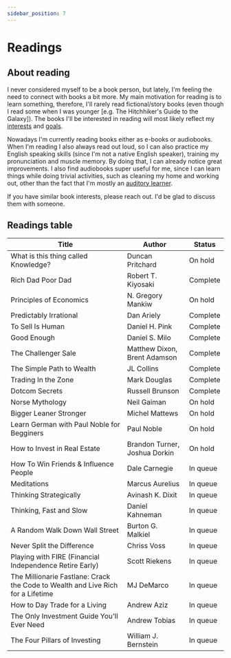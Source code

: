 ```yaml
---
sidebar_position: 7
---
```


# Readings

## About reading

I never considered myself to be a book person, but lately, I'm feeling the need to connect with books a bit more. My main motivation for reading is to learn something, therefore, I'll rarely read fictional/story books (even though I read some when I was younger [e.g. The Hitchhiker's Guide to the Galaxy]). The books I'll be interested in reading will most likely reflect my [interests](./interests) and [goals](./goals).

Nowadays I'm currently reading books either as e-books or audiobooks. When I'm reading I also always read out loud, so I can also practice my English speaking skills (since I'm not a native English speaker), training my pronunciation and muscle memory. By doing that, I can already notice great improvements. I also find audiobooks super useful for me, since I can learn things while doing trivial activities, such as cleaning my home and working out, other than the fact that I'm mostly an [auditory learner](http://www.educationplanner.org/students/self-assessments/learning-styles-styles.shtml).

If you have similar book interests, please reach out. I'd be glad to discuss them with someone.


## Readings table

| Title                                      | Author                        | Status      |  
| ------------------------------------------ | ----------------------------- | ----------- |
| What is this thing called Knowledge?       | Duncan Pritchard              | On hold     |
| Rich Dad Poor Dad                          | Robert T. Kiyosaki            | Complete    |
| Principles of Economics                    | N. Gregory Mankiw             | On hold     |
| Predictably Irrational                     | Dan Ariely                    | Complete    |
| To Sell Is Human                           | Daniel H. Pink                | Complete    |
| Good Enough                                | Daniel S. Milo                | Complete    |
| The Challenger Sale                        | Matthew Dixon, Brent Adamson  | Complete    |
| The Simple Path to Wealth                  | JL Collins                    | Complete    |
| Trading In the Zone                        | Mark Douglas                  | Complete    |
| Dotcom Secrets                             | Russell Brunson               | Complete    |
| Norse Mythology                            | Neil Gaiman                   | On hold     |
| Bigger Leaner Stronger                     | Michel Mattews                | On hold     |
| Learn German with Paul Noble for Begginers | Paul Noble                    | On hold     |
| How to Invest in Real Estate               | Brandon Turner, Joshua Dorkin | On hold     |
| How To Win Friends & Influence People      | Dale Carnegie                 | In queue    |
| Meditations                                | Marcus Aurelius               | In queue    |
| Thinking Strategically                     | Avinash K. Dixit              | In queue    |
| Thinking, Fast and Slow                    | Daniel Kahneman               | In queue    |
| A Random Walk Down Wall Street             | Burton G. Malkiel             | In queue    |
| Never Split the Difference                 | Chriss Voss                   | In queue    |
| Playing with FIRE (Financial Independence Retire Early) | Scott Riekens    | In queue    |
| The Millionarie Fastlane: Crack the Code to Wealth and Live Rich for a Lifetime | MJ DeMarco | In queue |
| How to Day Trade for a Living              | Andrew Aziz                   | In queue    |
| The Only Investment Guide You'll Ever Need | Andrew Tobias                 | In queue    |
| The Four Pillars of Investing              | William J. Bernstein          | In queue    |
